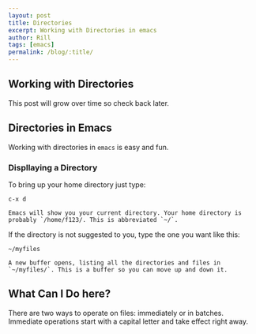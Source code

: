 ```yaml
---
layout: post
title: Directories
excerpt: Working with Directories in emacs
author: Rill
tags: [emacs]
permalink: /blog/:title/
---
```


Working with Directories
------------------------

This post will grow over time so check back later.

Directories in Emacs
--------------------

Working with directories in `emacs` is easy and fun.

### Displlaying a Directory ###

To bring up your home directory just type:

    c-x d
	
	Emacs will show you your current directory. Your home directory is
    probably `/home/f123/. This is abbreviated `~/`.
	
If the directory is not suggested to you, type the one you want like
    this:
	
    ~/myfiles
	
	A new buffer opens, listing all the directories and files in
    `~/myfiles/`. This is a buffer so you can move up and down it.
	
What Can I Do here?
-------------------

There are two ways to operate on files: immediately or in batches.
Immediate operations start with a capital letter and take effect right
away.



